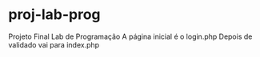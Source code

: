 # proj-lab-prog
Projeto Final Lab de Programação
A página inicial é o login.php
Depois de validado vai para index.php

